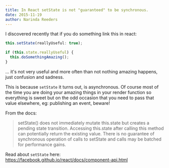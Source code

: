 ```yaml
---
title: In React setState is not "guaranteed" to be synchronous.
date: 2015-11-19
author: Narinda Reeders
---
```


I discovered recently that if you do something link this in react:

```javascript
this.setState(reallyUseful: true);

if (this.state.reallyUseful) {
  this.doSomethingAmazing();
}
```

... it's not very useful and more often than not nothing amazing happens, just confusion and sadness.

This is because `setState` it turns out, is asynchronous. Of course most of the time you are doing your amazing things in your render function so everything is sweet but on the odd occasion that you need to pass that value elsewhere, eg: publishing an event, beware!

From the docs:

> setState() does not immediately mutate this.state but creates a pending state transition. Accessing this.state after calling this method can potentially return the existing value.
> There is no guarantee of synchronous operation of calls to setState and calls may be batched for performance gains.

Read about `setState` here: https://facebook.github.io/react/docs/component-api.html